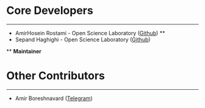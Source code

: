 # Core Developers

----------
- AmirHosein Rostami  - Open Science Laboratory ([Github](https://github.com/AHReccese)) **
- Sepand Haghighi - Open Science Laboratory ([Github](https://github.com/sepandhaghighi))

** **Maintainer**

# Other Contributors
----------
- Amir Boreshnavard ([Telegram](https://t.me/ABoreshnavard))